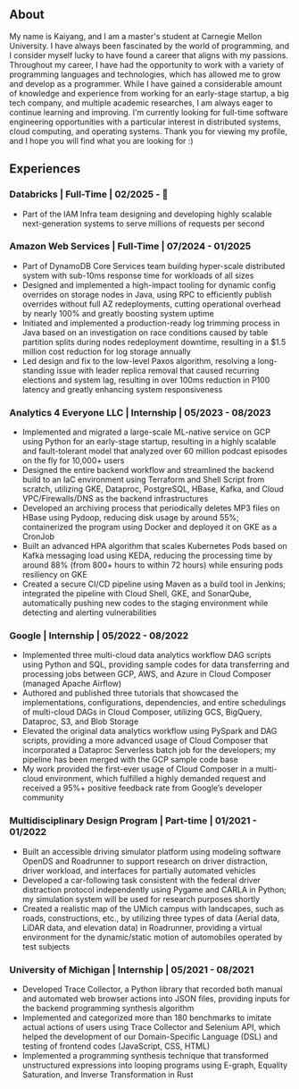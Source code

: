 ## About
My name is Kaiyang, and I am a master's student at Carnegie Mellon University. I have always been fascinated by the world of programming, and I consider myself lucky to have found a career that aligns with my passions.
Throughout my career, I have had the opportunity to work with a variety of programming languages and technologies, which has allowed me to grow and develop as a programmer. While I have gained a considerable amount of knowledge and experience from working for an early-stage startup, a big tech company, and multiple academic researches, I am always eager to continue learning and improving.
I'm currently looking for full-time software engineering opportunities with a particular interest in distributed systems, cloud computing, and operating systems. Thank you for viewing my profile, and I hope you will find what you are looking for :)

## Experiences

### Databricks | Full-Time | 02/2025 - 🚀
- Part of the IAM Infra team designing and developing highly scalable next-generation systems to serve millions of requests per second

### Amazon Web Services | Full-Time | 07/2024 - 01/2025
- Part of DynamoDB Core Services team building hyper-scale distributed system with sub-10ms response time for workloads of all sizes
- Designed and implemented a high-impact tooling for dynamic config overrides on storage nodes in Java, using RPC to efficiently publish overrides without full AZ redeployments, cutting operational overhead by nearly 100% and greatly boosting system uptime
- Initiated and implemented a production-ready log trimming process in Java based on an investigation on race conditions caused by table partition splits during nodes redeployment downtime, resulting in a $1.5 million cost reduction for log storage annually
- Led design and fix to the low-level Paxos algorithm, resolving a long-standing issue with leader replica removal that caused recurring elections and system lag, resulting in over 100ms reduction in P100 latency and greatly enhancing system responsiveness

### Analytics 4 Everyone LLC | Internship | 05/2023 - 08/2023
- Implemented and migrated a large-scale ML-native service on GCP using Python for an early-stage startup, resulting in a highly scalable and fault-tolerant model that analyzed over 60 million podcast episodes on the fly for 10,000+ users
- Designed the entire backend workflow and streamlined the backend build to an IaC environment using Terraform and Shell Script from scratch, utilizing GKE, Dataproc, PostgreSQL, HBase, Kafka, and Cloud VPC/Firewalls/DNS as the backend infrastructures
- Developed an archiving process that periodically deletes MP3 files on HBase using Pydoop, reducing disk usage by around 55%; containerized the program using Docker and deployed it on GKE as a CronJob
- Built an advanced HPA algorithm that scales Kubernetes Pods based on Kafka messaging load using KEDA, reducing the processing time by around 88% (from 800+ hours to within 72 hours) while ensuring pods resiliency on GKE
- Created a secure CI/CD pipeline using Maven as a build tool in Jenkins; integrated the pipeline with Cloud Shell, GKE, and SonarQube, automatically pushing new codes to the staging environment while detecting and alerting vulnerabilities

### Google | Internship | 05/2022 - 08/2022
- Implemented three multi-cloud data analytics workflow DAG scripts using Python and SQL, providing sample codes for data transferring and processing jobs between GCP, AWS, and Azure in Cloud Composer (managed Apache Airflow)
- Authored and published three tutorials that showcased the implementations, configurations, dependencies, and entire schedulings of multi-cloud DAGs in Cloud Composer, utilizing GCS, BigQuery, Dataproc, S3, and Blob Storage
- Elevated the original data analytics workflow using PySpark and DAG scripts, providing a more advanced usage of Cloud Composer that incorporated a Dataproc Serverless batch job for the developers; my pipeline has been merged with the GCP sample code base
- My work provided the first-ever usage of Cloud Composer in a multi-cloud environment, which fulfilled a highly demanded request and received a 95%+ positive feedback rate from Google’s developer community

### Multidisciplinary Design Program | Part-time | 01/2021 - 01/2022
- Built an accessible driving simulator platform using modeling software OpenDS and Roadrunner to support research on driver distraction, driver workload, and interfaces for partially automated vehicles
- Developed a car-following task consistent with the federal driver distraction protocol independently using Pygame and CARLA in Python; my simulation system will be used for research purposes shortly
- Created a realistic map of the UMich campus with landscapes, such as roads, constructions, etc., by utilizing three types of data (Aerial data, LiDAR data, and elevation data) in Roadrunner, providing a virtual environment for the dynamic/static motion of automobiles operated by test subjects

### University of Michigan | Internship | 05/2021 - 08/2021
- Developed Trace Collector, a Python library that recorded both manual and automated web browser actions into JSON files, providing inputs for the backend programming synthesis algorithm
- Implemented and categorized more than 180 benchmarks to imitate actual actions of users using Trace Collector and Selenium API, which helped the development of our Domain-Specific Language (DSL) and testing of frontend codes (JavaScript, CSS, HTML)
- Implemented a programming synthesis technique that transformed unstructured expressions into looping programs using E-graph, Equality Saturation, and Inverse Transformation in Rust

